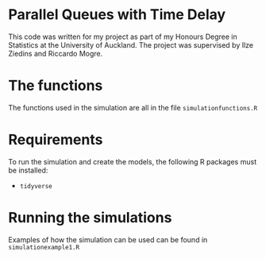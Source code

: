 # Parallel Queues with Time Delay

This code was written for my project as part of my Honours Degree in Statistics at the University of Auckland. The project was supervised by Ilze Ziedins and Riccardo Mogre. 

# The functions
The functions used in the simulation are all in the file `simulationfunctions.R`

# Requirements
To run the simulation and create the models, the following R packages must be installed:
- `tidyverse`

# Running the simulations
Examples of how the simulation can be used can be found in `simulationexample1.R`

 

